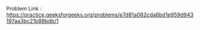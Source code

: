 Problem Link : https://practice.geeksforgeeks.org/problems/e7d81a082cda6bd1e959d943197aa3bc21b88bdb/1